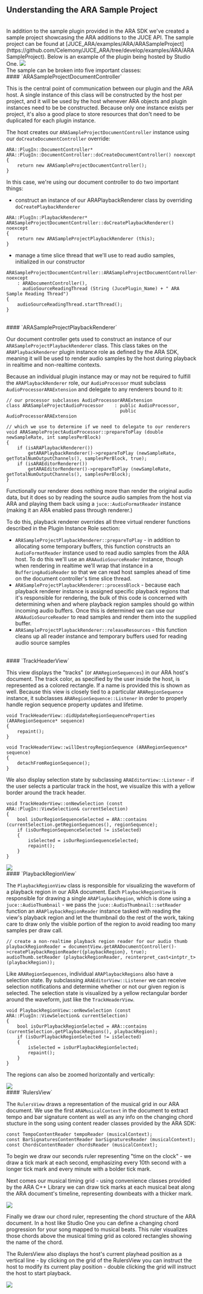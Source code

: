 ## Understanding the ARA Sample Project

<br>
In addition to the sample plugin provided in the ARA SDK we've created a sample project showcasing the 
ARA additions to the JUCE API. The sample project can be found at 
[JUCE_ARA/examples/ARA/ARASampleProject](https://github.com/Celemony/JUCE_ARA/tree/develop/examples/ARA/ARASampleProject). Below is an example
of the plugin being hosted by Studio One. 

<img src="https://i.imgur.com/gK7GZq8.png"/>

<br>
The sample can be broken into five important classes:

<br>
#### `ARASampleProjectDocumentController`

This is the central point of communication between our plugin and the ARA host. A single instance of this 
class will be constructed by the host per project, and it will be used by the host whenever ARA objects and 
plugin instances need to be be constructed. Because only one instance exists per project, 
it's also a good place to store resources that don't need to be duplicated for each plugin instance. 

The host creates our `ARASampleProjectDocumentController` instance using our `doCreateDocumentController` 
override:
```
ARA::PlugIn::DocumentController* ARA::PlugIn::DocumentController::doCreateDocumentController() noexcept
{
    return new ARASampleProjectDocumentController();
}
```

In this case, we're using our document controller to do two important things:
- construct an instance of our ARAPlaybackRenderer class by overriding `doCreatePlaybackRenderer`
```
ARA::PlugIn::PlaybackRenderer* ARASampleProjectDocumentController::doCreatePlaybackRenderer() noexcept
{
    return new ARASampleProjectPlaybackRenderer (this);
}
```
- manage a time slice thread that we'll use to read audio samples, initialized in our constructor
```
ARASampleProjectDocumentController::ARASampleProjectDocumentController() noexcept
    : ARADocumentController(),
      audioSourceReadingThread (String (JucePlugin_Name) + " ARA Sample Reading Thread")
{
    audioSourceReadingThread.startThread();
}
```

<br>
#### `ARASampleProjectPlaybackRenderer`

Our document controller gets used to construct an instance of our `ARASampleProjectPlaybackRenderer` class. 
This class takes on the `ARAPlaybackRenderer` plugin instance role as defined by the ARA SDK, meaning it will
be used to render audio samples by the host during playback in realtime and non-realtime contexts. 

Because an individual plugin instance may or may not be required to fulfill the `ARAPlaybackRenderer` role, 
our `AudioProcessor` must subclass `AudioProcessorARAExtension` and delegate to any renderers bound to it:
```
// our processor subclasses AudioProcessorARAExtension 
class ARASampleProjectAudioProcessor    : public AudioProcessor,
                                          public AudioProcessorARAExtension
```
```
// which we use to determine if we need to delegate to our renderers
void ARASampleProjectAudioProcessor::prepareToPlay (double newSampleRate, int samplesPerBlock)
{
    if (isARAPlaybackRenderer())
        getARAPlaybackRenderer()->prepareToPlay (newSampleRate, getTotalNumOutputChannels(), samplesPerBlock, true);
    if (isARAEditorRenderer())
        getARAEditorRenderer()->prepareToPlay (newSampleRate, getTotalNumOutputChannels(), samplesPerBlock);
}
```
Functionally our renderer does nothing more than render the original audio data, but it does so by reading
the source audio samples from the host via ARA and playing them back using a `juce::AudioFormatReader` 
instance (making it an ARA enabled pass through renderer.) 

To do this, playback renderer overrides all three virtual renderer functions described in the Plugin Instance Role section:
- `ARASampleProjectPlaybackRenderer::prepareToPlay` \- in addition to allocating some temporary buffers, this function constructs an `AudioFormatReader`
instance used to read audio samples from the ARA host. To do this we'll use an `ARAAudioSourceReader` instance, 
though when rendering in realtime we'll wrap that instance in a `BufferingAudioReader` so that we can
read host samples ahead of time on the document controller's time slice thread. 
- `ARASampleProjectPlaybackRenderer::processBlock` \- because each playback renderer instance is assigned specific playback regions that it's responsible
for rendering, the bulk of this code is concerned with determining when and where playback region samples should go 
within incoming audio buffers. Once this is determined we can use our `ARAAudioSourceReader` to 
read samples and render them into the supplied buffer. 
- `ARASampleProjectPlaybackRenderer::releaseResources` \- this function cleans up all reader instance and temporary buffers used for reading audio source samples

<br>
#### `TrackHeaderView`

This view displays the "tracks" (or `ARARegionSequences`) in our ARA host's document. The track color, as
specified by the user inside the host, is represented as a colored rectangle. If a name is provided this is
shown as well. Because this view is closely tied to a particular `ARARegionSequence` instance, it subclasses
`ARARegionSequence::Listener` in order to properly handle region sequence property updates and lifetime. 

```
void TrackHeaderView::didUpdateRegionSequenceProperties (ARARegionSequence* sequence)
{
    repaint();
}

void TrackHeaderView::willDestroyRegionSequence (ARARegionSequence* sequence)
{
    detachFromRegionSequence();
}
```

We also display selection state by subclassing `ARAEditorView::Listener` - if the user selects a particular
track in the host, we visualize this with a yellow border around the track header. 

```
void TrackHeaderView::onNewSelection (const ARA::PlugIn::ViewSelection& currentSelection)
{
    bool isOurRegionSequenceSelected = ARA::contains (currentSelection.getRegionSequences(), regionSequence);
    if (isOurRegionSequenceSelected != isSelected)
    {
        isSelected = isOurRegionSequenceSelected;
        repaint();
    }
}
```


<img src="https://i.imgur.com/mouUUXp.gif"/>

<br>
#### `PlaybackRegionView`

The `PlaybackRegionView` class is responsible for visualizing the waveform of a playback region in our
ARA document. Each `PlaybackRegionView` is responsible for drawing a single `ARAPlaybackRegion`, which is done
using a `juce::AudioThumbnail` - we pass the `juce::AudioThumbnail::setReader` function an 
`ARAPlaybackRegionReader` instance tasked with reading the view's playback region and let the thumbnail
do the rest of the work, taking care to draw only the visible portion of the region to avoid reading too
many samples per draw call. 

```
// create a non-realtime playback region reader for our audio thumb
playbackRegionReader = documentView.getARADocumentController()->createPlaybackRegionReader({playbackRegion}, true);
audioThumb.setReader (playbackRegionReader, reinterpret_cast<intptr_t> (playbackRegion));
```
	
Like `ARARegionSequences`, individual `ARAPlaybackRegions` also have a selection state. By subclassing
`ARAEditorView::Listener` we can receive selection notifications and determine whether or not our given
region is selected. The selection state is visualized by a yellow rectangular border around the waveform,
just like the `TrackHeaderView`. 
```
void PlaybackRegionView::onNewSelection (const ARA::PlugIn::ViewSelection& currentSelection)
{
    bool isOurPlaybackRegionSelected = ARA::contains (currentSelection.getPlaybackRegions(), playbackRegion);
    if (isOurPlaybackRegionSelected != isSelected)
    {
        isSelected = isOurPlaybackRegionSelected;
        repaint();
    }
}
```

The regions can also be zoomed horizontally and vertically:

<img src="https://i.imgur.com/G30nSLA.gif"/>

<br>
#### `RulersView`

The `RulersView` draws a representation of the musical grid in our ARA document. We use the first 
`ARAMusicalContext` in the document to extract tempo and bar signature content as well as any info on the
changing chord stucture in the song using content reader classes provided by the ARA SDK:
```
const TempoContentReader tempoReader (musicalContext);
const BarSignaturesContentReader barSignaturesReader (musicalContext);
const ChordsContentReader chordsReader (musicalContext);
```
To begin we draw our seconds ruler representing "time on the clock" - we draw a tick mark at each second,
emphasizing every 10th second with a longer tick mark and every minute with a bolder tick mark. 

Next comes our musical timing grid - using convenience classes provided by the ARA C++ Library we can draw
tick marks at each  musical beat along the ARA document's timeline, representing downbeats with a thicker mark. 

<img src="https://i.imgur.com/6uUq5QH.gif"/>

Finally we draw our chord ruler, representing the chord structure of the ARA document. In a host like
Studio One you can define a changing chord progression for your song mapped to musical beats. This ruler
visualizes those chords above the musical timing grid as colored rectangles showing the name of the chord. 

The RulersView also displays the host's current playhead position as a vertical line - by clicking on the grid
of the RulersView you can instruct the host to modify its current play position - double clicking the grid will
instruct the host to start playback. 

<img src="https://i.imgur.com/cVNRNfj.gif"/>

<!-- 
TODO JUCE_ARA
These views are mostly concerned with UI organization and placement, they may not
be worth getting in to in the README. 
#### DocumentView

#### RegionSequenceView
-->